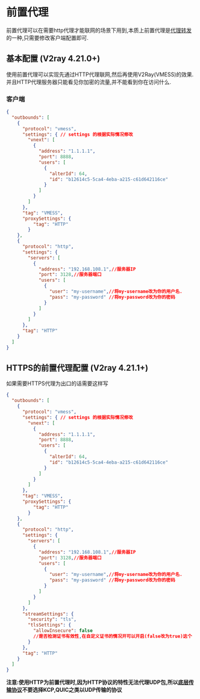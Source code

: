 # 前置代理
前置代理可以在需要http代理才能联网的场景下用到,本质上前置代理是[代理转发](https://guide.v2fly.org/advanced/outboundproxy.html)的一种,只需要修改客户端配置即可.
## 基本配置 (V2ray 4.21.0+)
使用前置代理可以实现先通过HTTP代理联网,然后再使用V2Ray(VMESS)的效果.并且HTTP代理服务器只能看见你加密的流量,并不能看到你在访问什么.
### 客户端
```json
{
  "outbounds": [
    {
      "protocol": "vmess",
      "settings": { // settings 的根据实际情况修改
        "vnext": [
          {
            "address": "1.1.1.1",
            "port": 8888,
            "users": [
              {
                "alterId": 64,
                "id": "b12614c5-5ca4-4eba-a215-c61d642116ce"
              }
            ]
          }
        ]
      },
      "tag": "VMESS",
      "proxySettings": {
          "tag": "HTTP"  
        }
    },
    {
      "protocol": "http",
      "settings": {
        "servers": [
          {
            "address": "192.168.108.1",//服务器IP
            "port": 3128,//服务器端口
            "users": [
              {
                "user": "my-username",//将my-username改为你的用户名.
                "pass": "my-password" //将my-password改为你的密码
              }
            ]
          }
        ]
      },
      "tag": "HTTP"
    }
  ]
}

```
## HTTPS的前置代理配置 (V2ray 4.21.1+)
如果需要HTTPS代理为出口的话需要这样写
```json
{
  "outbounds": [
    {
      "protocol": "vmess",
      "settings": { // settings 的根据实际情况修改
        "vnext": [
          {
            "address": "1.1.1.1",
            "port": 8888,
            "users": [
              {
                "alterId": 64,
                "id": "b12614c5-5ca4-4eba-a215-c61d642116ce"
              }
            ]
          }
        ]
      },
      "tag": "VMESS",
      "proxySettings": {
          "tag": "HTTP"  
        }
    },
    {
      "protocol": "http",
      "settings": {
        "servers": [
          {
            "address": "192.168.108.1",//服务器IP
            "port": 3128,//服务器端口
            "users": [
              {
                "user": "my-username",//将my-username改为你的用户名.
                "pass": "my-password" //将my-password改为你的密码
              }
            ]
          }
        ]
      },
      "streamSettings": {
        "security": "tls",
        "tlsSettings": {
          "allowInsecure": false
          //是否检测证书有效性,在自定义证书的情况开可以开启(false改为true)这个
        }
      },
      "tag": "HTTP"
    }
  ]
}
```
**注意:使用HTTP为前置代理时,因为HTTP协议的特性无法代理UDP包,所以[底层传输协议](https://www.v2fly.org/chapter_02/05_transport.html)不要选择KCP,QUIC之类以UDP传输的协议**